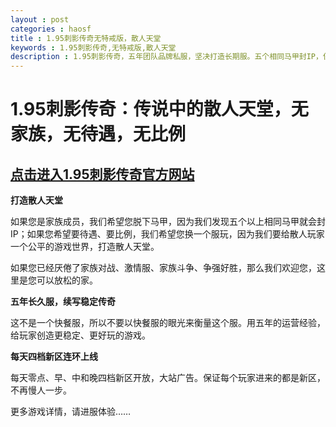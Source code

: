 ```yaml
---
layout : post
categories : haosf
title : 1.95刺影传奇无特戒版，散人天堂
keywords : 1.95刺影传奇,无特戒版,散人天堂
description : 1.95刺影传奇，五年团队品牌私服，坚决打造长期服。五个相同马甲封IP，保证公平性。
---
```

# 1.95刺影传奇：传说中的散人天堂，无家族，无待遇，无比例
## [点击进入1.95刺影传奇官方网站](http://www.0731md.com/)

__打造散人天堂__

如果您是家族成员，我们希望您脱下马甲，因为我们发现五个以上相同马甲就会封IP；如果您希望要待遇、要比例，我们希望您换一个服玩，因为我们要给散人玩家一个公平的游戏世界，打造散人天堂。

如果您已经厌倦了家族对战、激情服、家族斗争、争强好胜，那么我们欢迎您，这里是您可以放松的家。

__五年长久服，续写稳定传奇__

这不是一个快餐服，所以不要以快餐服的眼光来衡量这个服。用五年的运营经验，给玩家创造更稳定、更好玩的游戏。

__每天四档新区连环上线__

每天零点、早、中和晚四档新区开放，大站广告。保证每个玩家进来的都是新区，不再慢人一步。

更多游戏详情，请进服体验……
